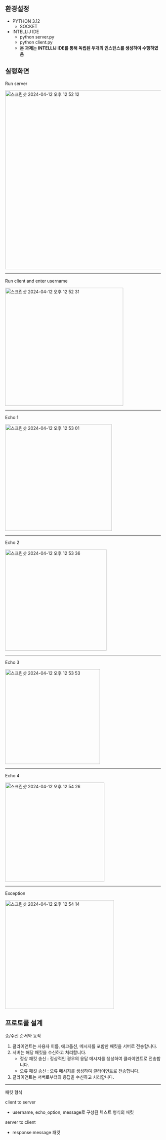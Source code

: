 ## 환경설정
* PYTHON 3.12
  * SOCKET
* INTELLIJ IDE
  * python server.py
  * python client.py
  * **본 과제는 INTELLIJ IDE를 통해 독립된 두개의 인스턴스를 생성하여 수행하였음**
 
## 실행화면
Run server


<img width="579" alt="스크린샷 2024-04-12 오후 12 52 12" src="https://github.com/cgcd2024/tcp_echo_chat/assets/113968344/f94f3361-fd99-49d1-97b0-ed3f0d1da9be">

***
Run client and enter username


<img width="382" alt="스크린샷 2024-04-12 오후 12 52 31" src="https://github.com/cgcd2024/tcp_echo_chat/assets/113968344/da704245-8c8f-43b2-ba00-014a20b39133">

***
Echo 1


<img width="345" alt="스크린샷 2024-04-12 오후 12 53 01" src="https://github.com/cgcd2024/tcp_echo_chat/assets/113968344/2208aa1a-2985-450a-9951-0b8179ec9719">


***
Echo 2


<img width="328" alt="스크린샷 2024-04-12 오후 12 53 36" src="https://github.com/cgcd2024/tcp_echo_chat/assets/113968344/56ab3e45-238c-4a0a-8b90-1a6578237881">

***
Echo 3


<img width="307" alt="스크린샷 2024-04-12 오후 12 53 53" src="https://github.com/cgcd2024/tcp_echo_chat/assets/113968344/96181810-6583-4591-a1ab-4a9eb0663f3c">


***
Echo 4


<img width="321" alt="스크린샷 2024-04-12 오후 12 54 26" src="https://github.com/cgcd2024/tcp_echo_chat/assets/113968344/6f71508a-4215-477e-b348-2f9dc5c03c36">

***
Exception


<img width="352" alt="스크린샷 2024-04-12 오후 12 54 14" src="https://github.com/cgcd2024/tcp_echo_chat/assets/113968344/2eb4dad3-c9ac-4f00-9e9a-3cf8f1a2658f">



## 프로토콜 설계

송/수신 순서와 동작


1. 클라이언트는 사용자 이름, 에코옵션, 메시지를 포함한 패킷을 서버로 전송합니다.
2. 서버는 해당 패킷을 수신하고 처리합니다.
   * 정상 패킷 송신 : 정상적인 경우의 응답 메시지를 생성하여 클라이언트로 전송합니다.
   * 오류 패킷 송신 : 오류 메시지를 생성하여 클라이언트로 전송합니다.
3. 클라이언트는 서버로부터의 응답을 수신하고 처리합니다. 


***
패킷 형식


client to server


* username, echo_option, message로 구성된 텍스트 형식의 패킷

server to client


* response message 패킷



